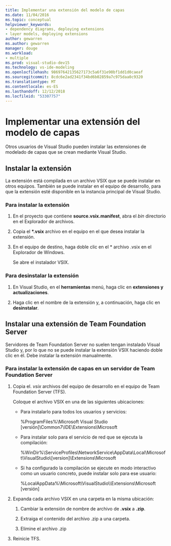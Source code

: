 ```yaml
---
title: Implementar una extensión del modelo de capas
ms.date: 11/04/2016
ms.topic: conceptual
helpviewer_keywords:
- dependency diagrams, deploying extensions
- layer models, deploying extensions
author: gewarren
ms.author: gewarren
manager: douge
ms.workload:
- multiple
ms.prod: visual-studio-dev15
ms.technology: vs-ide-modeling
ms.openlocfilehash: 98697642135627173c5a6f31e90bf1dd1d0caeaf
ms.sourcegitcommit: 8cdc6e2ad2341f34bd6b02859a7c975daa0c9320
ms.translationtype: MT
ms.contentlocale: es-ES
ms.lasthandoff: 12/12/2018
ms.locfileid: "53307757"
---
```

# <a name="deploy-a-layer-model-extension"></a>Implementar una extensión del modelo de capas

Otros usuarios de Visual Studio pueden instalar las extensiones de modelado de capas que se crean mediante Visual Studio.

## <a name="install-your-extension"></a>Instalar la extensión

La extensión está compilada en un archivo VSIX que se puede instalar en otros equipos. También se puede instalar en el equipo de desarrollo, para que la extensión esté disponible en la instancia principal de Visual Studio.

### <a name="to-install-the-extension"></a>Para instalar la extensión

1. En el proyecto que contiene **source.vsix.manifest**, abra el *bin* directorio en el Explorador de archivos.

2. Copia el  **\*.vsix** archivo en el equipo en el que desea instalar la extensión.

3. En el equipo de destino, haga doble clic en el * archivo .vsix en el Explorador de Windows.

    Se abre el instalador VSIX.

### <a name="to-uninstall-the-extension"></a>Para desinstalar la extensión

1.  En Visual Studio, en el **herramientas** menú, haga clic en **extensiones y actualizaciones**.

2.  Haga clic en el nombre de la extensión y, a continuación, haga clic en **desinstalar**.

## <a name="install-an-extension-on-team-foundation-server"></a>Instalar una extensión de Team Foundation Server

Servidores de Team Foundation Server no suelen tengan instalado Visual Studio y, por lo que no se puede instalar la extensión VSIX haciendo doble clic en él. Debe instalar la extensión manualmente.

### <a name="to-install-your-layer-extension-on-a-team-foundation-server-server"></a>Para instalar la extensión de capas en un servidor de Team Foundation Server

1.  Copia el. *vsix* archivos del equipo de desarrollo en el equipo de Team Foundation Server (TFS).

     Coloque el archivo VSIX en una de las siguientes ubicaciones:

    -   Para instalarlo para todos los usuarios y servicios:

         %ProgramFiles%\Microsoft Visual Studio [versión]\Common7\IDE\Extensions\Microsoft

    -   Para instalar solo para el servicio de red que se ejecuta la compilación:

         %WinDir%\ServiceProfiles\NetworkService\AppData\Local\Microsoft\VisualStudio\\[version]\Extensions\Microsoft

    -   Si ha configurado la compilación se ejecute en modo interactivo como un usuario concreto, puede instalar solo para ese usuario:

         %LocalAppData%\Microsoft\VisualStudio\\\Extensions\Microsoft [versión]

2.  Expanda cada archivo VSIX en una carpeta en la misma ubicación:

    1.  Cambiar la extensión de nombre de archivo de **.vsix** a **.zip**.

    2.  Extraiga el contenido del archivo .zip a una carpeta.

    3.  Elimine el archivo .zip

3.  Reinicie TFS.
